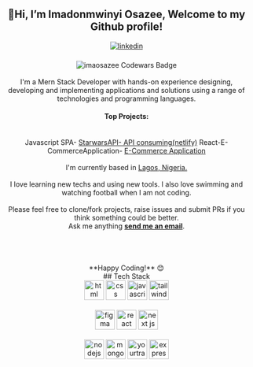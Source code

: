 
<div align="center">
  <h2> 👋Hi, I’m Imadonmwinyi Osazee, Welcome to my Github profile! </h2>
<a href="https://linkedin.com/in/osazee-imadonmwinyi-098b41212" target="_blank">
<img src=https://img.shields.io/badge/linkedin-%2300acee.svg?color=405DE6&style=for-the-badge&logo=linkedin&logoColor=white alt=linkedin style="margin-bottom: 5px;" />
</a>
<br />
<br />

<img src="https://www.codewars.com/users/imaosazee/badges/large" alt="imaosazee Codewars Badge">
<br />
<br />
I'm a Mern Stack Developer with hands-on experience designing, developing and implementing applications and solutions using a range of technologies and programming languages.
<br />
  <h4>Top  Projects:</h4>
  <br />
 Javascript SPA- <a href="https://starwars-osazee.netlify.app">StarwarsAPI- API consuming(netlify)</a>
 React-E-CommerceApplication- <a href="commercezmartzee.pages.dev">E-Commerce Application</a>

<br />
  <br />
  I'm currently based in <a href="https://goo.gl/maps/wpi5Qva2FTCKDjpC6">Lagos, Nigeria.</a>
<br/>
<br />
I love learning new techs and using new tools. I also love swimming and watching football when I am not coding.
<br />
<br />
Please feel free to clone/fork projects, raise issues and submit PRs if you think something could be better.<br />
Ask me anything  <a href="mailto:imaosazee@gmail.com"><b>send me an email</b></a>.
<br />

<br />
<br />
<br />
<br />
**Happy Coding!** 😊
</div>
<div align="center">
## Tech Stack
<br />
<a margin="10" href="https://developer.mozilla.org/en-US/docs/Web/HTML" target="_blank"><img margin="10px" height="40" src="https://github.com/abdoachhoubi/abdoachhoubi/blob/main/svgs/html.svg" alt="html"></a>
<a margin="10" href="https://developer.mozilla.org/en-US/docs/Web/CSS" target="_blank"><img margin="10px" height="40" src="https://github.com/abdoachhoubi/abdoachhoubi/blob/main/svgs/css.svg" alt="css"></a>
<a margin="10" href="https://developer.mozilla.org/en-US/docs/Web/JavaScript" target="_blank"><img margin="10px" height="40" src="https://github.com/abdoachhoubi/abdoachhoubi/blob/main/svgs/javascript.svg" alt="javascript"></a>
<a margin="10" href="https://tailwindcss.com" target="_blank"><img margin="10px" height="40" src="https://github.com/abdoachhoubi/abdoachhoubi/blob/main/svgs/tailwind.svg" alt="tailwind"></a>
<br />
<br />
<a margin="10" href="https://figma.com" target="_blank"><img margin="10px" height="40" src="https://github.com/abdoachhoubi/abdoachhoubi/blob/main/svgs/figma.svg" alt="figma"></a>
<a margin="10" href="https://reactjs.org" target="_blank"><img margin="10px" height="40" src="https://github.com/abdoachhoubi/abdoachhoubi/blob/main/svgs/react.svg" alt="react"></a>
<a margin="10" href="https://nextjs.org" target="_blank"><img margin="10px" height="40" src="https://github.com/abdoachhoubi/abdoachhoubi/blob/main/svgs/nextjs.svg" alt="next js"></a>
<br />
<br />
<a margin="10" href="https://nodejs.org" target="_blank"><img margin="10px" height="40" src="https://github.com/abdoachhoubi/abdoachhoubi/blob/main/svgs/nodejs.svg" alt="nodejs"></a>
<a margin="10" href="https://mongodb.com" target="_blank"><img margin="10px" height="40" src="https://github.com/abdoachhoubi/abdoachhoubi/blob/main/svgs/mongodb.svg" alt="mongodb"></a>
<a margin="10" href="https://www.jetbrains.com/youtrack/" target="_blank"><img margin="10px" height="40" src="https://github.com/abdoachhoubi/abdoachhoubi/blob/main/svgs/yourtrack.svg" alt="yourtrack"></a>
<a margin="10" href="https://expressjs.com" target="_blank"><img margin="10px" height="40" src="https://github.com/abdoachhoubi/abdoachhoubi/blob/main/svgs/express.svg" alt="express"></a>
</div>
<br />
<br />
<div align="center">
<br />
</div>
